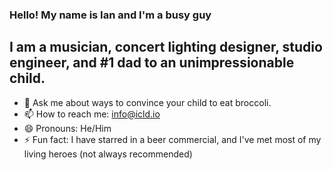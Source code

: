 ### Hello! My name is Ian and I'm a busy guy

## I am a musician, concert lighting designer, studio engineer, and #1 dad to an unimpressionable child.   





- 💬 Ask me about ways to convince your child to eat broccoli. 
- 📫 How to reach me: info@icld.io
- 😄 Pronouns: He/Him
- ⚡ Fun fact: I have starred in a beer commercial, and I've met most of my living heroes (not always recommended)

